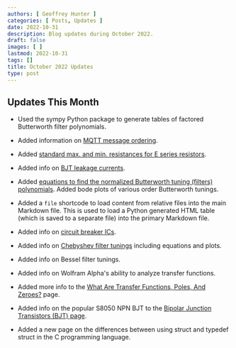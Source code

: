 ```yaml
---
authors: [ Geoffrey Hunter ]
categories: [ Posts, Updates ]
date: 2022-10-31
description: Blog updates during October 2022.
draft: false
images: [ ]
lastmod: 2022-10-31
tags: []
title: October 2022 Updates
type: post
---
```


## Updates This Month

* Used the sympy Python package to generate tables of factored Butterworth filter polynomials.

* Added information on [MQTT message ordering](/electronics/communication-protocols/mqtt-protocol/#message-ordering).

* Added [standard max. and min. resistances for E series resistors](/electronics/components/resistors/#the-e-series).

* Added info on [BJT leakage currents](/electronics/components/transistors/bipolar-junction-transistors-bjts/#bjt-leakage-currents).

* Added [equations to find the normalized Butterworth tuning (filters) polynomials](/electronics/circuit-design/analogue-filters/filter-tunings/). Added bode plots of various order Butterworth tunings.

* Added a `file` shortcode to load content from relative files into the main Markdown file. This is used to load a Python generated HTML table (which is saved to a separate file) into the primary Markdown file.

* Added info on [circuit breaker ICs](/electronics/circuit-design/load-switches/).

* Added info on [Chebyshev filter tunings](/electronics/circuit-design/analogue-filters/filter-tunings/) including equations and plots.

* Added info on Bessel filter tunings.

* Added info on Wolfram Alpha's ability to analyze transfer functions.

* Added more info to the [What Are Transfer Functions, Poles, And Zeroes?](/electronics/circuit-design/what-are-transfer-functions-poles-and-zeroes/) page.

* Added info on the popular S8050 NPN BJT to the [Bipolar Junction Transistors (BJT) page](/electronics/components/transistors/bipolar-junction-transistors-bjts/#s8050).

* Added a new page on the differences between using struct and typedef struct in the C programming language.
